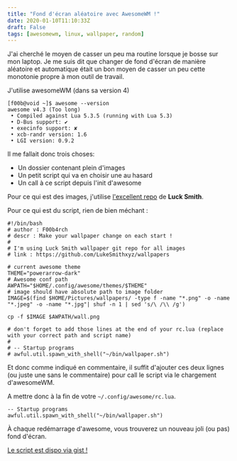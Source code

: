 ```yaml
---
title: "Fond d'écran aléatoire avec AwesomeWM !"
date: 2020-01-10T11:10:33Z
draft: False
tags: [awesomewm, linux, wallpaper, random]
---
```


J'ai cherché le moyen de casser un peu ma routine lorsque je bosse sur mon laptop. Je me suis dit que changer de fond d'écran de manière aléatoire et automatique était un bon moyen de casser un peu cette monotonie propre à mon outil de travail.

J'utilise awesomeWM (dans sa version 4)
```
[f00b@void ~]$ awesome --version
awesome v4.3 (Too long)
 • Compiled against Lua 5.3.5 (running with Lua 5.3)
 • D-Bus support: ✔
 • execinfo support: ✘
 • xcb-randr version: 1.6
 • LGI version: 0.9.2
```

Il me fallait donc trois choses:
 
- Un dossier contenant plein d'images
- Un petit script qui va en choisir une au hasard
- Un call à ce script depuis l'init d'awesome

Pour ce qui est des images, j'utilise [l'excellent repo](https://github.com/LukeSmithxyz/wallpapers) de **Luck Smith**.

Pour ce qui est du script, rien de bien méchant :
```
#!/bin/bash
# author : F00b4rch
# descr : Make your wallpaper change on each start !
#
# I'm using Luck Smith wallpaper git repo for all images
# link : https://github.com/LukeSmithxyz/wallpapers

# current awesome theme
THEME="powerarrow-dark"
# Awesome conf path
AWPATH="$HOME/.config/awesome/themes/$THEME"
# image should have absolute path to image folder
IMAGE=$(find $HOME/Pictures/wallpapers/ -type f -name "*.png" -o -name "*.jpeg" -o -name "*.jpg"| shuf -n 1 | sed 's/\ /\\ /g')

cp -f $IMAGE $AWPATH/wall.png

# don't forget to add those lines at the end of your rc.lua (replace with your correct path and script name)
#
# -- Startup programs
# awful.util.spawn_with_shell("~/bin/wallpaper.sh")
```

Et donc comme indiqué en commentaire, il suffit d'ajouter ces deux lignes (ou juste une sans le commentaire) pour call le script via le chargement d'awesomeWM.

A mettre donc à la fin de votre `~/.config/awesome/rc.lua`.
```
-- Startup programs
awful.util.spawn_with_shell("~/bin/wallpaper.sh")
```

À chaque redémarrage d'awesome, vous trouverez un nouveau joli (ou pas) fond d'écran.

[Le script est dispo via gist !](https://gist.github.com/F00b4rch/785796c5e4e37a4d759f0f8c89c41f0e)
